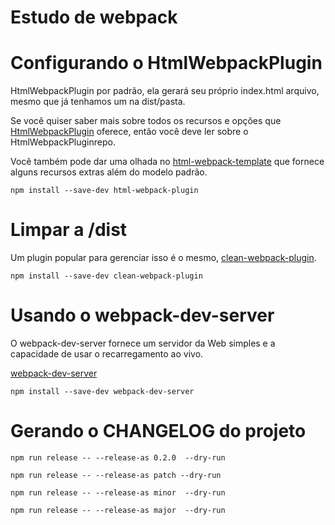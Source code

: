 # Estudo de webpack

# Configurando o HtmlWebpackPlugin

HtmlWebpackPlugin por padrão, ela gerará seu próprio index.html arquivo, mesmo que já tenhamos um na dist/pasta.

Se você quiser saber mais sobre todos os recursos e opções que [HtmlWebpackPlugin](https://github.com/jantimon/html-webpack-plugin) oferece, então você deve ler sobre o HtmlWebpackPluginrepo.

Você também pode dar uma olhada no [html-webpack-template](https://github.com/jaketrent/html-webpack-template) que fornece alguns recursos extras além do modelo padrão.

```shell
npm install --save-dev html-webpack-plugin
```

# Limpar a /dist

Um plugin popular para gerenciar isso é o mesmo, [clean-webpack-plugin](https://www.npmjs.com/package/clean-webpack-plugin).

```shell
npm install --save-dev clean-webpack-plugin
```

# Usando o webpack-dev-server

O webpack-dev-server fornece um servidor da Web simples e a capacidade de usar o recarregamento ao vivo.

[webpack-dev-server](https://webpack.js.org/configuration/dev-server/)

```shell
npm install --save-dev webpack-dev-server
```

# Gerando o CHANGELOG do projeto

```shell
npm run release -- --release-as 0.2.0  --dry-run

npm run release -- --release-as patch --dry-run

npm run release -- --release-as minor  --dry-run

npm run release -- --release-as major  --dry-run
```